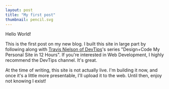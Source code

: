 ```yaml
---
layout: post
title: "My first post"
thumbnail: pencil.svg
---
```


Hello World!

This is the first post on my new blog. I built this site in large part by following along with [Travis Nielson of DevTips](https://www.youtube.com/playlist?list=PLqGj3iMvMa4KeBN2krBtcO3U90_7SOl-A)'s series "Design+Code My Personal Site in 12 Hours". If you're interested in Web Development, I highly recommend the DevTips channel. It's great.

At the time of writing, this site is not actually live. I'm building it now, and once it's a little more presentable, I'll upload it to the web. Until then, enjoy not knowing I exist!
